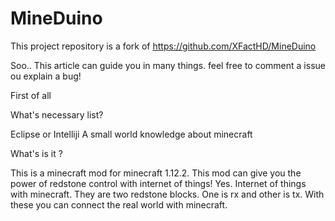 # MineDuino


This project repository is a fork of https://github.com/XFactHD/MineDuino

Soo.. This article can guide you in many things. feel free to comment a issue ou explain a bug!

First of all 


What's necessary list?

Eclipse or Intelliji
A small world knowledge about minecraft

What's is it ?

This is a minecraft mod for minecraft 1.12.2. This mod can give you the power of redstone control with internet of things! Yes. Internet of things with minecraft.
They are two redstone blocks. One is rx and other is tx. With these you can connect the real world with minecraft.

